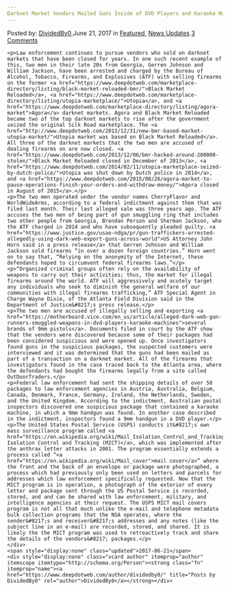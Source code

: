 ```yaml
---
Darknet Market Vendors Mailed Guns Inside of DVD Players and Karaoke Machines"
---
```

<article class="post-listing post-20776 post type-post status-publish format-standard has-post-thumbnail hentry 
    <div class="post-inner">
        <span>Posted by: <a href="https://www.deepdotweb.com/author/dividedby0/" title="">DividedBy0 </a></span>
    <span>June 21, 2017</span>
    <span>in <a href="https://www.deepdotweb.com/category/deepdot-news/" rel="category tag">Featured</a>, <a href="https://www.deepdotweb.com/category/news-updates/" rel="category tag">News Updates</a></span>
    <span><a href="https://www.deepdotweb.com/2017/06/21/darknet-market-vendors-mailed-guns-inside/#comments">3 Comments</a></span>
    </p>
    <div class="clear"></div>
    
    <p>Law enforcement continues to pursue vendors who sold on darknet markets that have been closed for years. In one such recent example of this, two men in their late 20s from Georgia, Gerren Johnson and William Jackson, have been arrested and charged by the Bureau of Alcohol, Tobacco, Firearms, and Explosives (ATF) with selling firearms on the former <a href="https://www.deepdotweb.com/marketplace-directory/listing/black-market-reloaded-bmr/">Black Market Reloaded</a>, <a href="https://www.deepdotweb.com/marketplace-directory/listing/utopia-marketplace/">Utopia</a>, and <a href="https://www.deepdotweb.com/marketplace-directory/listing/agora-market">Agora</a> darknet markets. Agora and Black Market Reloaded became two of the top darknet markets to rise after the government seized the original Silk Road marketplace. The <a href="http://www.deepdotweb.com/2013/12/31/new-bmr-based-market-utopia-market/">Utopia market was based on Black Market Reloaded</a>. All three of the darknet markets that the two men are accused of dealing firearms on are now closed. <a href="https://www.deepdotweb.com/2013/12/06/bmr-hacked-around-200000-stolen/">Black Market Reloaded closed in December of 2013</a>, <a href="https://www.deepdotweb.com/2014/02/11/utopia-marketplace-seized-by-dutch-police/">Utopia was shut down by Dutch police in 2014</a>, and <a href="https://www.deepdotweb.com/2015/08/26/agora-market-to-pause-operations-finish-your-orders-and-withdraw-money/">Agora closed in August of 2015</a>.</p>
    <p>The two men operated under the vendor names CherryFlavor and WorldWideArms, according to a federal indictment against them that was filed last month. Their last alleged sale was three years ago. The ATF accuses the two men of being part of gun smuggling ring that includes two other people from Georgia, Brendan Person and Sherman Jackson, who the ATF charged in 2014 and who have subsequently pleaded guilty. <a href="https://www.justice.gov/usao-ndga/pr/gun-traffickers-arrested-allegedly-using-dark-web-export-guns-across-world">US Attorney John Horn said in a press release</a> that Gerren Johnson and William Jackson sold firearms “in over a dozen foreign countries.” Horn went on to say that, “Relying on the anonymity of the Internet, these defendants hoped to circumvent federal firearms laws.”</p>
    <p>“Organized criminal groups often rely on the availability of weapons to carry out their activities; thus, the market for illegal firearms around the world. ATF will aggressively and acutely target any individuals who seek to diminish the general welfare of our communities with illegal firearms trafficking,” ATF Special Agent in Charge Wayne Dixie, of the Atlanta Field Division said in the Department of Justice&#8217;s press release.</p>
    <p>The two men are accused of illegally selling and exporting <a href="https://motherboard.vice.com/en_us/article/alleged-dark-web-gun-runners-smuggled-weapons-in-dvd-players-karaoke-machines">several brands of 9mm pistols</a>. Documents filed in court by the ATF show that the vendors were discovered because some of their packages had been considered suspicious and were opened up. Once investigators found guns in the suspicious packages, the suspected customers were interviewed and it was determined that the guns had been mailed as part of a transaction on a darknet market. All of the firearms that investigators found in the case traced back to the Atlanta area, where the defendants had bought the firearms legally from a site called OutDoorTraders.</p>
    <p>Federal law enforcement had sent the shipping details of over 50 packages to law enforcement agencies in Austria, Australia, Belgium, Canada, Denmark, France, Germany, Ireland, the Netherlands, Sweden, and the United Kingdom. According to the indictment, Australian postal inspectors discovered one suspicious package that contained a karaoke machine, in which a 9mm handgun was found. In another case described in the indictment, inspectors found a 9mm handgun in a DVD player.</p>
    <p>The United States Postal Service (USPS) conducts it&#8217;s own mass surveillance program called <a href="https://en.wikipedia.org/wiki/Mail_Isolation_Control_and_Tracking">Mail Isolation Control and Tracking (MICT)</a>, which was implemented after the anthrax letter attacks in 2001. The program essentially extends a process called “<a href="https://en.wikipedia.org/wiki/Mail_cover">mail cover</a>” where the front and the back of an envelope or package were photographed, a process which had previously only been used on letters and parcels for addresses which law enforcement specifically requested. Now that the MICT program is in operation, a photograph of the exterior of every letter and package sent through the US Postal Service is recorded, stored, and and can be shared with law enforcement, military, and intelligence agencies at their request. The USPS MICT mail covers program is not all that much unlike the e-mail and telephone metadata bulk collection programs that the NSA operates, where the sender&#8217;s and receiver&#8217;s addresses and any notes (like the subject line in an e-mail) are recorded, stored, and shared. It is likely the the MICT program was used to retroactively track and share the details of the vendors&#8217; packages.</p>
    </div>
    <span style="display:none" class="updated">2017-06-21</span>
    <div style="display:none" class="vcard author" itemprop="author" itemscope itemtype="http://schema.org/Person"><strong class="fn" itemprop="name"><a href="https://www.deepdotweb.com/author/dividedby0/" title="Posts by DividedBy0" rel="author">DividedBy0</a></strong></div>
    
